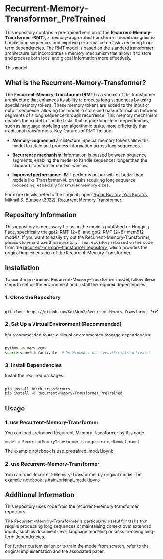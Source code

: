# Recurrent-Memory-Transformer_PreTrained
This repository contains a pre-trained version of the **Recurrent-Memory-Transformer (RMT)**, a memory-augmented transformer model designed to handle long sequences and improve performance on tasks requiring long-term dependencies. The RMT model is based on the standard transformer architecture but incorporates a memory mechanism that allows it to store and process both local and global information more effectively.

This model 

## What is the Recurrent-Memory-Transformer?
The **Recurrent-Memory-Transformer (RMT)** is a variant of the transformer architecture that enhances its ability to process long sequences by using special memory tokens. These memory tokens are added to the input or output sequence, allowing the model to store and pass information between segments of a long sequence through recurrence. This memory mechanism enables the model to handle tasks that require long-term dependencies, such as language modeling and algorithmic tasks, more efficiently than traditional transformers.
Key features of RMT include:
- **Memory-augmented** architecture: Special memory tokens allow the model to retain and process information across long sequences.

- **Recurrence mechanism**: Information is passed between sequence segments, enabling the model to handle sequences longer than the standard transformer context window.

- **Improved performance**: RMT performs on par with or better than models like Transformer-XL on tasks requiring long sequence processing, especially for smaller memory sizes.

For more details, refer to the original paper:
[Aydar Bulatov, Yuri Kuratov, Mikhail S. Burtsev (2022). Recurrent Memory Transformer.](https://arxiv.org/abs/2207.06881)
## Repository Information
This repository is necessary for using the models published on Hugging Face, specifically the gpt2-RMT-(2~8) and gpt2-RMT-(2~8)-mem512 models. If you want to easily try out the Recurrent-Memory-Transformer, please clone and use this repository.
This repository is based on the code from the [recurrent-memory-transformer repository](https://github.com/booydar/recurrent-memory-transformer/tree/framework_accel), which provides the original implementation of the Recurrent-Memory-Transformer.
## Installation
To use the pre-trained Recurrent-Memory-Transformer model, follow these steps to set up the environment and install the required dependencies.
### 1. Clone the Repository
```bash

git clone https://github.com/KotShinZ/Recurrent-Memory-Transformer_PreTrained.git
```

### 2. Set Up a Virtual Environment (Recommended)
It's recommended to use a virtual environment to manage dependencies:
```bash

python -m venv venv
source venv/bin/activate  # On Windows, use `venv\Scripts\activate`
```

### 3. Install Dependencies
Install the required packages:
```bash

pip install torch transformers
pip install -e Recurrent-Memory-Transformer_PreTrained
```
## Usage
### 1. use Recurrent-Memory-Transformer
You can load pretrained Recurrent-Memory-Transformer by this code.
```python
model = RecurrentMemoryTransformer.from_pretrained(model_name)
```
The example notebook is use_pretrained_model.ipynb

### 2. use Recurrent-Memory-Transformer
You can train Recurrent-Memory-Transformer by original model
The example notebook is train_original_model.ipynb

## Additional Information
This repository uses code from the recurrent-memory-transformer repository.

The Recurrent-Memory-Transformer is particularly useful for tasks that require processing long sequences or maintaining context over extended inputs, such as document-level language modeling or tasks involving long-term dependencies.

For further customization or to train the model from scratch, refer to the original implementation and the associated paper.

